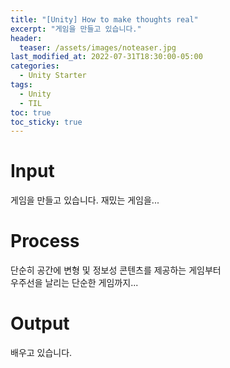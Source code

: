 ```yaml
---
title: "[Unity] How to make thoughts real"
excerpt: "게임을 만들고 있습니다."
header:
  teaser: /assets/images/noteaser.jpg
last_modified_at: 2022-07-31T18:30:00-05:00
categories:
  - Unity Starter
tags:
  - Unity
  - TIL
toc: true
toc_sticky: true
---
```


Input
=====

게임을 만들고 있습니다. 재밌는 게임을...   

Process
=====

단순히 공간에 변형 및 정보성 콘텐츠를 제공하는 게임부터   
우주선을 날리는 단순한 게임까지...   
     
Output
=====
배우고 있습니다.